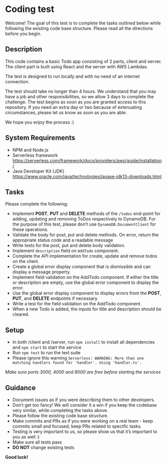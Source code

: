 # Coding test

Welcome! The goal of this test is to complete the tasks outlined below while following the existing code base structure. Please read all the directions before you begin.

## Description

This code contains a basic Todo app consisting of 2 parts, client and server. The client part is built using React and the server with AWS Lambdas.

The test is designed to run locally and with no need of an internet connection.

The test should take no longer than 4 hours. We understand that you may have a job and other responsibilities, so we allow 3 days to complete the challenge. The test begins as soon as you are granted access to this repository. If you need an extra day or two because of extenuating circumstances, please let us know as soon as you are able.

We hope you enjoy the process :)


## System Requirements

- NPM and Node.js
- Serverless framework https://serverless.com/framework/docs/providers/aws/guide/installation/
- Java Developer Kit (JDK) https://www.oracle.com/java/technologies/javase-jdk13-downloads.html

## Tasks

Please complete the following:

- Implement **POST**, **PUT** and **DELETE** methods of the `/todos` end-point for adding, updating and removing ToDos respectively to DynamoDB. For the purpose of this test, please don’t use `DynamoDB.DocumentClient` for these operations.
- Validate the body for post, put and delete methods. On error, return the appropriate status code and a readable message
- Write tests for the post, put and delete body validation.
- Implement `description` field on `AddTodo` component.
- Complete the API implementation for create, update and remove todos on the client. 
- Create a global error display component that is dismissible and can display a message property.
- Implement field validation on the AddTodo component. If either the title or description are empty, use the global error component to display the error.
- Use the global error display component to display errors from the **POST**, **PUT**, and **DELETE** endpoints if necessary.
- Write a test for the field validation on the AddTodo component.
- When a new Todo is added, the inputs for title and description should be cleared.

## Setup

- In both /client and /server, run `npm install` to install all dependencies and `npm start` to start the service
- Run `npm test` to run the test suite
- Please ignore this warning `Serverless: WARNING: More than one matching handlers found for 'handler'. Using 'handler.ts'.`

_Make sure ports 3000, 4000 and 8000 are free before starting the services_

## Guidance

- Document issues as if you were describing them to other developers.
- Don’t get too fancy! We will consider it a win if you keep the codebase very similar, while completing the tasks above.
- Please follow the existing code base structure.
- Make commits and PRs as if you were working on a real team - keep commits small and focused, keep PRs related to specific tasks.
- Testing is very important to us, so please show us that it’s important to you as well :)
- Make sure all tests pass
- **DO NOT** change existing tests


**Good luck!**
